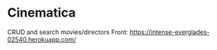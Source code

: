 # Cinematica
CRUD and search movies/directors
Front: https://intense-everglades-02540.herokuapp.com/
